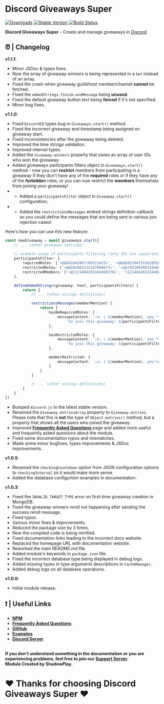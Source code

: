 # Discord Giveaways Super

[![Downloads](https://img.shields.io/npm/dt/discord-giveaways-super?style=for-the-badge)](https://www.npmjs.com/package/discord-giveaways-super)
[![Stable Version](https://img.shields.io/npm/v/discord-giveaways-super?style=for-the-badge)](https://www.npmjs.com/package/discord-giveaways-super)
[![Build Status](https://github.com/shadowplay1/discord-economy-super/workflows/build/badge.svg)](https://www.npmjs.com/package/discord-giveaways-super)

<b>Discord Giveaways Super</b> - Create and manage giveaways in [Discord](https://old.discordjs.dev/#/).

## ⏰ | Changelog

**v1.1.1**:
- Minor JSDoc & types fixes.
- Now the array of giveaway winners is being represented in a `Set` instead of an array.
- Fixed the crash when giveaway guild/host member/channel **cannot** be fetched.
- Fixed the `embedStrings.finish.endMessage` being **unused**.
- Fixed the default giveaway button text being **forced** if it's not specified.
- Minor bug fixes.

**v1.1.0**:
- Fixed `DiscordID` types bug in `Giveaways.start()` method.
- Fixed the incorrect giveaway end timestamp being assigned on giveaway start.
- Fixed inconsistencies after the giveaway being deleted.
- Improved the time strings validation.
- Improved internal types.
- Added the `Giveaway.winners` property that saves an array of user IDs who won the giveaway.
- Added giveaways participants filters object in `Giveaways.start()` method - now you can **restrict** members from participating in a giveaway if they don't have any of the **required** roles or if they have any of the **forbidden** roles, or you can now restrict the **members** themselves from joining your giveaway!
- - Added a `participantsFilter` object in `Giveaway.start()` configuration;
- - Added the `restrictionsMessages` embed strings definition callback so you could define the messages that are being sent in various join rejection cases! 

Here's how you can use this new feature:

```ts
const newGiveaway = await giveaways.start({
    // ... (other giveaway settings)
    
    // example usage of participants filtering (only IDs are supported)
    participantsFilter: {
        requiredRoles: ['<@&841642867100221452>', '<@&669259475156205583>', '841642867100221452', '669259475156205583'],
        restrictedRoles: ['<@&692002313187098677>', '<@&765209398318465075>', '692002313187098677', '765209398318465075'],
        restrictedMembers: ['<@1121494265164468376>', '1121494265164468376']
    },

    defineEmbedStrings(giveaway, host, participantsFilters) {
        return {
            // ... (other strings definitions)

            restrictionsMessages(memberMention) {
                return {
                    hasNoRequiredRoles: {
                        messageContent: `:x: | ${memberMention}, you **must** have at least one of the following roles ` +
                            `to join this giveaway: ${participantsFilters.requiredRoles?.join(', ')}`
                    },

                    hasRestrictedRoles: {
                        messageContent: `:x: | ${memberMention}, you **cannot** have any of the following roles ` +
                            `to join this giveaway: ${participantsFilters.restrictedRoles?.join(', ')}`
                    },

                    memberRestricted: {
                        messageContent: `:x: | ${memberMention}, you're **not allowed** to join this giveaway.`
                    }
                }
            }

            // ... (other strings definitions)
        }
    }
})
```

- Bumped `discord.js` to the latest stable version.
- Renamed the `Giveaway.entriesArray` property to `Giveaway.entries`. Please note that this is **not** the type of `Object.entries()` method, but a property that shows all the users who joined the giveaway.
- Improved **[Frequently Asked Questions](https://dgs-docs.js.org/#/docs/main/1.0.5/general/faq)** page and added more useful and frequently asked questions about the module.
- Fixed some documentation typos and mismatches.
- Made some minor bugfixes, types improvements & JSDoc improvements.

**v1.0.5**:
- Renamed the `checkingCountdown` option from JSON configuration options to `checkingInterval` so it would make more sense.
- Added the database configurtion examples in documentation.

**v1.0.3**:
- Fixed the `INVALID_TARGET_TYPE` error on first-time giveaway creation in MongoDB.
- Fixed the giveaway winners reroll not happening after sending the success reroll message.
- Fixed typos.
- Various minor fixes & improvements.
- Reduced the package size by 3 times.
- Now the compiled code is being minified.
- Fixed documentation links leading to the incorrect docs website.
- Replaced the homepage URL with documentation website.
- Reworked the main README.md file.
- Added module's keywords in `package.json` file.
- Fixed the incorrect database type being displayed in debug logs.
- Added missing types in type arguments descriptions in `CacheManager`.
- Added debug logs on all database operations.

**v1.0.0**:
- Initial module release.

## ❗ | Useful Links
<ul>
<li><b><a href = "https://www.npmjs.com/package/discord-giveaways-super">NPM</a></b></li>
<li><b><a href = "https://dgs-docs.js.org/#/docs/main/1.1.0/general/faq">Frequently Asked Questions</a></b></li>
<li><b><a href = "https://github.com/shadowplay1/discord-giveaways-super">GitHub</a></b></li>
<li><b><a href = "https://github.com/shadowplay1/discord-giveaways-super/tree/main/examples">Examples</a></b></li>
<li><b><a href = "https://discord.gg/4pWKq8vUnb">Discord Server</a></b></li>
</ul>
<br>
<b>If you don't understand something in the documentation or you are experiencing problems, feel free to join our <a href = "https://discord.gg/4pWKq8vUnb">Support Server</a>.</b>
<br>
<b>Module Created by ShadowPlay.</b>

# ❤️ Thanks for choosing Discord Giveaways Super ❤️
